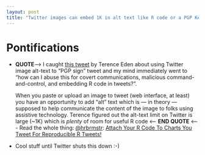 ```yaml
---
layout: post
title: "Twitter images can embed 1K in alt text like R code or a PGP Key" 
---
```


# Pontifications

* **QUOTE**--> I caught [this tweet](https://twitter.com/edent/status/1260843046553387009) by Terence Eden about using Twitter image alt-text to “PGP sign” tweet  and my mind immediately went to “how can I abuse this for covert  communications, malicious command-and-control, and embedding R code in  tweets?”.

  When you paste or upload an image to tweet (web interface, at least)  you have an opportunity to add “alt” text which is — in theory  — supposed to help communicate the content of the image to folks using  assistive technology. Terence figured out the alt-text limit on Twitter  is large (~1K) which is *plenty* of room for useful R code <-- **END QUOTE** <--- Read the whole thing: [@hrbrmstr](http://twitter.com/hrbrmstr): [Attach Your R Code To Charts You Tweet For Reproducible R Tweets!](https://rud.is/b/2020/05/16/attach-your-r-code-to-charts-you-tweet-for-reproducible-r-tweets/)

* Cool stuff until Twitter shuts this down :-)

